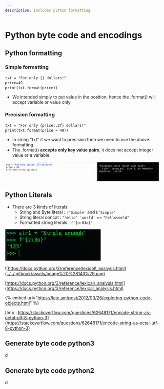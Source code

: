 ```yaml
---
description: Includes python formatting
---
```


# Python byte code and encodings

## Python formatting

### Simple formatting

```text
txt = "For only {} dollars!"
price=49
print(txt.format(price))
```

* We intended simply to put value in the position, hence the .format\(\) will accept variable or value only

### Precision formatting

```text
txt = "For only {price:.2f} dollars!"
print(txt.format(price = 49))
```

* In string "txt" if we want to precision then we need to use the above formatting.
* The .format\(\) **accepts only key value pairs**, it does not accept integer value or a variable

![](../../.gitbook/assets/image%20%28139%29.png)



## Python Literals

* There are 3 kinds of literals
  * String and Byte literal : `r'Simple'` and `b'Simple'`
  * String literal concat : `"hello" 'world'` == `"helloworld"`
  * Formatted string literals : `f'{n:03o}'`

![Formatted string literals](../../.gitbook/assets/image%20%28142%29.png)

![https://docs.python.org/3/reference/lexical\_analysis.html](../../.gitbook/assets/image%20%28140%29.png)

[https://docs.python.org/3/reference/lexical\_analysis.html](https://docs.python.org/3/reference/lexical_analysis.html)

{% embed url="https://late.am/post/2012/03/26/exploring-python-code-objects.html" %}

[Imp : https://stackoverflow.com/questions/62648171/encode-string-as-octal-utf-8-python-3](https://stackoverflow.com/questions/62648171/encode-string-as-octal-utf-8-python-3)

## Generate byte code python3

d

## Generate byte code python2

d



